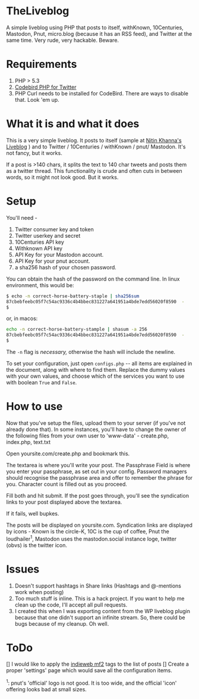 TheLiveblog
===========

  A simple liveblog using PHP that posts to itself, withKnown, 10Centuries, Mastodon, Pnut, micro.blog (because it has an RSS feed), and Twitter at the same time. Very rude, very hackable. Beware.

Requirements
============

1. PHP > 5.3 
2. [Codebird PHP for Twitter](https://github.com/jublonet/codebird-php)
3. PHP Curl needs to be installed for CodeBird. There are ways to disable that. Look 'em up. 

What it is and what it does
===========================

  This is a very simple liveblog. It posts to itself (sample at [Nitin Khanna's Liveblog](http://liveblog.nitinkhanna.com/) ) and to Twitter / 10Centuries / withKnown / pnut/ Mastodon. It's not fancy, but it works.  
  
  If a post is >140 chars, it splits the text to 140 char tweets and posts them as a twitter thread. This functionality is crude and often cuts in between words, so it might not look good. But it works.


Setup
=====

  You'll need -  
  
  1. Twitter consumer key and token
  2. Twitter userkey and secret
  2. 10Centuries API key 
  3. Withknown API key
  4. API Key for your Mastodon account.
  5. API Key for your pnut account.
  6. a sha256 hash of your chosen password.
  
  You can obtain the hash of the password on the command line. In linux environment, this would be:

  ```bash
  $ echo -n correct-horse-battery-staple | sha256sum
  87cbebfeebc05f7c54ac9336c4b4bbec831227a641951a4bde7edd56020f8590  -
  $
  ```

  or, in macos:

  ```bash
  echo -n correct-horse-battery-stample | shasum -a 256
  87cbebfeebc05f7c54ac9336c4b4bbec831227a641951a4bde7edd56020f8590  -
  $
  ```

  The `-n` flag is _necessary,_ otherwise the hash will include the newline.

  To set your configuration, just open `configs.php` -- all items are explained in the document, along with where to find them. Replace the dummy values with your own values, and choose which of the services you want to use with boolean `True` and `False`.
  
How to use
==========
  Now that you've setup the files, upload them to your server (if you've not already done that). In some instances, you'll have to change the owner of the following files from your own user to 'www-data' - create.php, index.php, text.txt
  
  Open yoursite.com/create.php and bookmark this.

  The textarea is where you'll write your post. The Passphrase Field is where you enter your passphrase, as set out in your config. Password managers should recognise the passphrase area and offer to remember the phrase for you. Character count is filled out as you proceed.
  
  Fill both and hit submit. If the post goes through, you'll see the syndication links to your post displayed above the textarea.
  
  If it fails, well bupkes.
  
  The posts will be displayed on yoursite.com. Syndication links are displayed by icons - Known is the circle-K, 10C is the cup of coffee, Pnut the loudhailer<sup>1</sup>, Mastodon uses the mastodon.social instance loge, twitter (obvs) is the twitter icon.   

Issues
======
  1. Doesn't support hashtags in Share links (Hashtags and @-mentions work when posting)  
  2. Too much stuff is inline. This is a hack project. If you want to help me clean up the code, I'll accept all pull requests.  
  3. I created this when I was exporting content from the WP liveblog plugin because that one didn't support an infinite stream. So, there could be bugs because of my cleanup. Oh well.

ToDo
====
[] I would like to apply the [indieweb mf2](https://indieweb.org/microformats) tags to the list of posts
[] Create a proper 'settings' page which would save all the configuration items.

<sup>1</sup>: pnut's 'official' logo is not good. It is too wide, and the official 'icon' offering looks bad at small sizes.
